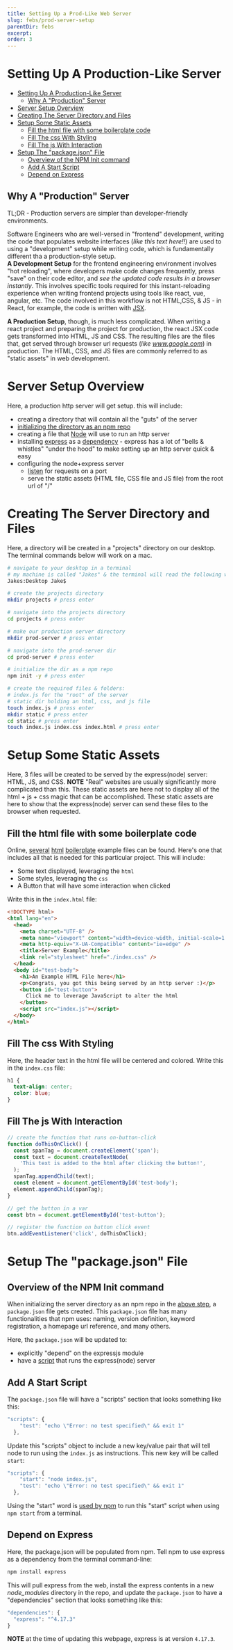 ```yaml
---
title: Setting Up a Prod-Like Web Server
slug: febs/prod-server-setup
parentDir: febs
excerpt:
order: 3
---
```


<!-- video link here -->
<!-- `video: [Frontend Build System: Prod Vs Dev Setup](https://youtu.be/U5ChM1R6MAc) youtube: [Frontend Build System: Prod Vs Dev Setup](https://youtu.be/U5ChM1R6MAc)` -->

# Setting Up A Production-Like Server

- [Setting Up A Production-Like Server](#setting-up-a-production-like-server)
  - [Why A "Production" Server](#why-a-production-server)
- [Server Setup Overview](#server-setup-overview)
- [Creating The Server Directory and Files](#creating-the-server-directory-and-files)
- [Setup Some Static Assets](#setup-some-static-assets)
  - [Fill the html file with some boilerplate code](#fill-the-html-file-with-some-boilerplate-code)
  - [Fill The css With Styling](#fill-the-css-with-styling)
  - [Fill The js With Interaction](#fill-the-js-with-interaction)
- [Setup The "package.json" File](#setup-the-packagejson-file)
  - [Overview of the NPM Init command](#overview-of-the-npm-init-command)
  - [Add A Start Script](#add-a-start-script)
  - [Depend on Express](#depend-on-express)

## Why A "Production" Server

TL;DR - Production servers are simpler than developer-friendly environments.

Software Engineers who are well-versed in "frontend" development, writing the code that populates website interfaces (_like this text here!!_) are used to using a "development" setup while writing code, which is fundamentally different tha a production-style setup.  
**A Development Setup** for the frontend engineering environment involves "hot reloading", where developers make code changes frequently, press "save" on their code editor, and _see the updated code results in a browser instantly_. This involves specific tools required for this instant-reloading experience when writing frontend projects using tools like react, vue, angular, etc. The code involved in this workflow is not HTML,CSS, & JS - in React, for example, the code is written with [JSX](https://reactjs.org/docs/introducing-jsx.html).

**A Production Setup**, though, is much less complicated. When writing a react project and preparing the project for production, the react JSX code gets transformed into HTML, JS and CSS. The resulting files are the files that, get served through browser url requests (_like www.google.com_) in production. The HTML, CSS, and JS files are commonly referred to as "static assets" in web development.

# Server Setup Overview

Here, a production http server will get setup. this will include:

- creating a directory that will contain all the "guts" of the server
- [initializing the directory as an npm repo](https://docs.npmjs.com/cli/v8/commands/npm-init)
- creating a file that [Node](https://nodejs.org/en/) will use to run an http server
- installing [express](https://expressjs.com/) as a [dependency](https://nodejs.dev/learn/npm-dependencies-and-devdependencies) - express has a lot of "bells & whistles" "under the hood" to make setting up an http server quick & easy
- configuring the node+express server
  - [listen](https://nodejs.org/api/net.html#serverlisten) for requests on a port
  - serve the static assets (HTML file, CSS file and JS file) from the root url of "/"

# Creating The Server Directory and Files

Here, a directory will be created in a "projects" directory on our desktop. The terminal commands below will work on a mac.

```bash
# navigate to your desktop in a terminal
# my machine is called "Jakes" & the terminal will read the following when my terminal is at my desktop
Jakes:Desktop Jake$

# create the projects directory
mkdir projects # press enter

# navigate into the projects directory
cd projects # press enter

# make our production server directory
mkdir prod-server # press enter

# navigate into the prod-server dir
cd prod-server # press enter

# initialize the dir as a npm repo
npm init -y # press enter

# create the required files & folders:
# index.js for the "root" of the server
# static dir holding an html, css, and js file
touch index.js # press enter
mkdir static # press enter
cd static # press enter
touch index.js index.css index.html # press enter
```

# Setup Some Static Assets

Here, 3 files will be created to be served by the express(node) server: HTML, JS, and CSS.
**NOTE** "Real" websites are usually significantly more complicated than this. These static assets are here not to display all of the html + js + css magic that can be accomplished. These static assets are here to show that the express(node) server can send these files to the browser when requested.

## Fill the html file with some boilerplate code

Online, [several](https://www.freecodecamp.org/news/basic-html5-template-boilerplate-code-example/) [html](https://www.sitepoint.com/a-basic-html5-template/) [boilerplate](https://html5boilerplate.com/) example files can be found. Here's one that includes all that is needed for this particular project. This will include:

- Some text displayed, leveraging the `html`
- Some styles, leveraging the `css`
- A Button that will have some interaction when clicked

Write this in the `index.html` file:

```html
<!DOCTYPE html>
<html lang="en">
  <head>
    <meta charset="UTF-8" />
    <meta name="viewport" content="width=device-width, initial-scale=1.0" />
    <meta http-equiv="X-UA-Compatible" content="ie=edge" />
    <title>Server Example</title>
    <link rel="stylesheet" href="./index.css" />
  </head>
  <body id="test-body">
    <h1>An Example HTML File here</h1>
    <p>Congrats, you got this being served by an http server :)</p>
    <button id="test-button">
      Click me to leverage JavaScript to alter the html
    </button>
    <script src="index.js"></script>
  </body>
</html>
```

## Fill The css With Styling

Here, the header text in the html file will be centered and colored. Write this in the `index.css` file:

```css
h1 {
  text-align: center;
  color: blue;
}
```

## Fill The js With Interaction

```js
// create the function that runs on-button-click
function doThisOnClick() {
  const spanTag = document.createElement('span');
  const text = document.createTextNode(
    'This text is added to the html after clicking the button!',
  );
  spanTag.appendChild(text);
  const element = document.getElementById('test-body');
  element.appendChild(spanTag);
}

// get the button in a var
const btn = document.getElementById('test-button');

// register the function on button click event
btn.addEventListener('click', doThisOnClick);
```

# Setup The "package.json" File

## Overview of the NPM Init command

When initializing the server directory as an npm repo in the [above step](febs/prod-server-setup#creating-the-server-directory-and-files), a `package.json` file gets created. This `package.json` file has many functionalities that npm uses: naming, version definition, keyword registration, a homepage url reference, and many others.

Here, the `package.json` will be updated to:

- explicitly "depend" on the expressjs module
- have a [script](https://docs.npmjs.com/cli/v8/using-npm/scripts) that runs the express(node) server

## Add A Start Script

The `package.json` file will have a "scripts" section that looks something like this:

```js
"scripts": {
    "test": "echo \"Error: no test specified\" && exit 1"
  },
```

Update this "scripts" object to include a new key/value pair that will tell node to run using the `index.js` as instructions. This new key will be called `start`:

```js
"scripts": {
    "start": "node index.js",
    "test": "echo \"Error: no test specified\" && exit 1"
  },
```

Using the "start" word is [used by npm](https://docs.npmjs.com/cli/v7/commands/npm-start) to run this "start" script when using `npm start` from a terminal.

## Depend on Express

Here, the package.json will be populated from npm. Tell npm to use express as a dependency from the terminal command-line:

```bash
npm install express
```

This will pull express from the web, install the express contents in a new _node_modules_ directory in the repo, and update the `package.json` to have a "dependencies" section that looks something like this:

```js
"dependencies": {
  "express": "^4.17.3"
}
```

**NOTE** at the time of updating this webpage, express is at version `4.17.3`.
